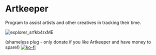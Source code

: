# Artkeeper
 Program to assist artists and other creatives in tracking their time.
 
![explorer_srfkb4rxME](https://github.com/AxiDragon/Artkeeper/assets/99328009/93350343-2785-478c-808a-1da77b3f5df4)

(shameless plug - only donate if you like Artkeeper and have money to spare!)
[![ko-fi](https://ko-fi.com/img/githubbutton_sm.svg)](https://ko-fi.com/S6S0J74ET)
